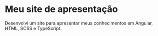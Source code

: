 # Meu site de apresentação 

Desenvolvi um site para apresentar meus conhecimentos em Angular, HTML, SCSS e TypeScript.
